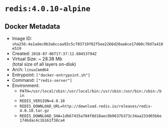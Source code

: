 # `redis:4.0.10-alpine`

## Docker Metadata

- Image ID: `sha256:4a1adec0b3abccaa93c5c703719f82f5ee2266d20aa6ce17d60c70d7a418e519`
- Created: `2018-07-06T17:37:12.60453794Z`
- Virtual Size: ~ 28.38 Mb  
  (total size of all layers on-disk)
- Arch: `linux`/`amd64`
- Entrypoint: `["docker-entrypoint.sh"]`
- Command: `["redis-server"]`
- Environment:
  - `PATH=/usr/local/sbin:/usr/local/bin:/usr/sbin:/usr/bin:/sbin:/bin`
  - `REDIS_VERSION=4.0.10`
  - `REDIS_DOWNLOAD_URL=http://download.redis.io/releases/redis-4.0.10.tar.gz`
  - `REDIS_DOWNLOAD_SHA=1db67435a704f8d18aec9b9637b373c34aa233d65b6e174bdac4c1b161f38ca4`
